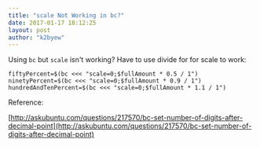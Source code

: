 ```yaml
---
title: "scale Not Working in bc?"
date: 2017-01-17 18:12:25
layout: post
author: "k2byew"
---
```

Using `bc` but `scale` isn't working? Have to use divide for for scale to work:

    fiftyPercent=$(bc <<< "scale=0;$fullAmount * 0.5 / 1")
    ninetyPercent=$(bc <<< "scale=0;$fullAmount * 0.9 / 1")
    hundredAndTenPercent=$(bc <<< "scale=0;$fullAmount * 1.1 / 1")


Reference:

[http://askubuntu.com/questions/217570/bc-set-number-of-digits-after-decimal-point](http://askubuntu.com/questions/217570/bc-set-number-of-digits-after-decimal-point)
